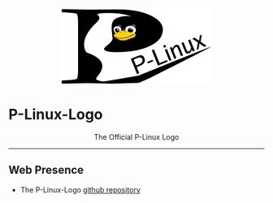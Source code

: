 <div align="center">
    <a href="https://github.com/P-Linux/">
        <img src="images/p-linux-logo.png" alt="P-Linux LOGO" title="The P-Linux Organization.">
    </a>
</div>


# P-Linux-Logo

<p align="center">The Official P-Linux Logo</p>


---


## Web Presence

* The P-Linux-Logo [github repository](https://github.com/P-Linux/P-Linux-Logo)
